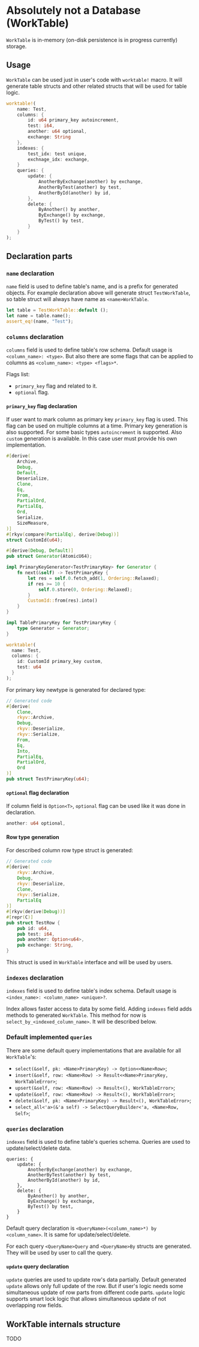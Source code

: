 # Absolutely not a Database (WorkTable)

`WorkTable` is in-memory (on-disk persistence is in progress currently) storage.

## Usage

`WorkTable` can be used just in user's code with `worktable!` macro. It will generate table structs and other related
structs that will be used for table logic.

```rust
worktable!(
    name: Test,
    columns: {
        id: u64 primary_key autoincrement,
        test: i64,
        another: u64 optional,
        exchange: String
    },
    indexes: {
        test_idx: test unique,
        exchnage_idx: exchange,
    }
    queries: {
        update: {
            AnotherByExchange(another) by exchange,
            AnotherByTest(another) by test,
            AnotherById(another) by id,
        },
        delete: {
            ByAnother() by another,
            ByExchange() by exchange,
            ByTest() by test,
        }
    }
);
```

## Declaration parts

### `name` declaration

`name` field is used to define table's name, and is a prefix for generated objects. For example declaration
above will generate struct `TestWorkTable`, so table struct will always have name as `<name>WorkTable`.

```rust
let table = TestWorkTable::default ();
let name = table.name();
assert_eq!(name, "Test");
```

### `columns` declaration

`columns` field is used to define table's row schema. Default usage is `<column_name>: <type>`. But also there are some
flags that can be applied to columns as `<column_name>: <type> <flags>*`.

Flags list:

- `primary_key` flag and related to it.
- `optional` flag.

#### `primary_key` flag declaration

If user want to mark column as primary key `primary_key` flag is used. This flag can be used on multiple columns at a
time. Primary key generation is also supported. For some basic types `autoincrement` is supported. Also `custom`
generation is available. In this case user must provide his own implementation.

```rust
#[derive(
    Archive,
    Debug,
    Default,
    Deserialize,
    Clone,
    Eq,
    From,
    PartialOrd,
    PartialEq,
    Ord,
    Serialize,
    SizeMeasure,
)]
#[rkyv(compare(PartialEq), derive(Debug))]
struct CustomId(u64);

#[derive(Debug, Default)]
pub struct Generator(AtomicU64);

impl PrimaryKeyGenerator<TestPrimaryKey> for Generator {
    fn next(&self) -> TestPrimaryKey {
        let res = self.0.fetch_add(1, Ordering::Relaxed);
        if res >= 10 {
            self.0.store(0, Ordering::Relaxed);
        }
        CustomId::from(res).into()
    }
}

impl TablePrimaryKey for TestPrimaryKey {
    type Generator = Generator;
}

worktable!(
  name: Test,
  columns: {
    id: CustomId primary_key custom,
    test: u64
  }
);
```

For primary key newtype is generated for declared type:

```rust
// Generated code
#[derive(
    Clone,
    rkyv::Archive,
    Debug,
    rkyv::Deserialize,
    rkyv::Serialize,
    From,
    Eq,
    Into,
    PartialEq,
    PartialOrd,
    Ord
)]
pub struct TestPrimaryKey(u64);
```

#### `optional` flag declaration

If column field is `Option<T>`, `optional` flag can be used like it was done in declaration.

```rust
another: u64 optional,
```

#### Row type generation

For described column row type struct is generated:

```rust
// Generated code
#[derive(
    rkyv::Archive,
    Debug,
    rkyv::Deserialize,
    Clone,
    rkyv::Serialize,
    PartialEq
)]
#[rkyv(derive(Debug))]
#[repr(C)]
pub struct TestRow {
    pub id: u64,
    pub test: i64,
    pub another: Option<u64>,
    pub exchange: String,
}
 ```

This struct is used in `WorkTable` interface and will be used by users.

### `indexes` declaration

`indexes` field is used to define table's index schema. Default usage is `<index_name>: <column_name> <unique>?`.

Index allows faster access to data by some field. Adding `indexes` field adds methods to generated `WorkTable`. This
method for now is `select_by_<indexed_column_name>`. It will be described below.

### Default implemented `queries`

There are some default query implementations that are available for all `WorkTable`'s:

- `select(&self, pk: <Name>PrimaryKey) -> Option<<Name>Row>`;
- `insert(&self, row: <Name>Row) -> Result<<Name>PrimaryKey, WorkTableError>`;
- `upsert(&self, row: <Name>Row) -> Result<(), WorkTableError>`;
- `update(&self, row: <Name>Row) -> Result<(), WorkTableError>`;
- `delete(&self, pk: <Name>PrimaryKey) -> Result<(), WorkTableError>`;
- `select_all<'a>(&'a self) -> SelectQueryBuilder<'a, <Name>Row, Self>`;

### `queries` declaration

`indexes` field is used to define table's queries schema. Queries are used to update/select/delete data.

```
queries: {
    update: {
        AnotherByExchange(another) by exchange,
        AnotherByTest(another) by test,
        AnotherById(another) by id,
    },
    delete: {
        ByAnother() by another,
        ByExchange() by exchange,
        ByTest() by test,
    }
}
```

Default query declaration is `<QueryName>(<column_name>*) by <column_name>`. It is same for update/select/delete.

For each query `<QueryName>Query` and `<QueryName>By` structs are generated. They will be used by user to call the
query.

#### `update` query declaration

`update` queries are used to update row's data partially. Default generated `update` allows only full update of the row.
But if user's logic needs some simultaneous update of row parts from different code parts. `update` logic supports
smart lock logic that allows simultaneous update of not overlapping row fields.

## WorkTable internals structure

TODO

